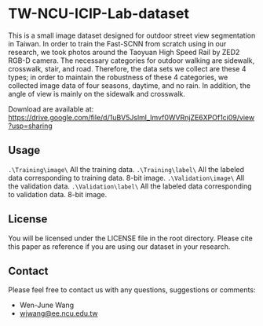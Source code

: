 # TW-NCU-ICIP-Lab-dataset

This is a small image dataset designed for outdoor street view segmentation in Taiwan. In order to train the Fast-SCNN from scratch using in our research, we took photos around the Taoyuan High Speed Rail by ZED2 RGB-D camera. 
The necessary categories for outdoor walking are sidewalk, crosswalk, stair, and road. Therefore, the data sets we collect are these 4 types; in order to maintain the robustness of these 4 categories, we collected image data of four seasons, daytime, and no rain. In addition, the angle of view is mainly on the sidewalk and crosswalk.

Download are available at: https://drive.google.com/file/d/1uBV5Jslml_Imvf0WVRnjZE6XPOf1ci09/view?usp=sharing


## Usage

`.\Training\image\` All the training data.
`.\Training\label\` All the labeled data corresponding to training data. 8-bit image.
`.\Validation\image\` All the validation data.
`.\Validation\label\` All the labeled data corresponding to validation data. 8-bit image.

## License

You will be licensed under the LICENSE file in the root directory. Please cite this paper as reference if you are using our dataset in your research.


## Contact

Please feel free to contact us with any questions, suggestions or comments:

* Wen-June Wang
* wjwang@ee.ncu.edu.tw
